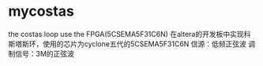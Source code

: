 # mycostas
the costas loop use the FPGA(5CSEMA5F31C6N)
在altera的开发板中实现科斯塔斯环，使用的芯片为cyclone五代的5CSEMA5F31C6N
信源：低频正弦波
调制信号：3M的正弦波
